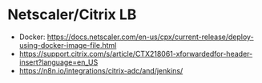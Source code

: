 # Netscaler/Citrix LB

* Docker: https://docs.netscaler.com/en-us/cpx/current-release/deploy-using-docker-image-file.html
* https://support.citrix.com/s/article/CTX218061-xforwardedfor-header-insert?language=en_US
* https://n8n.io/integrations/citrix-adc/and/jenkins/